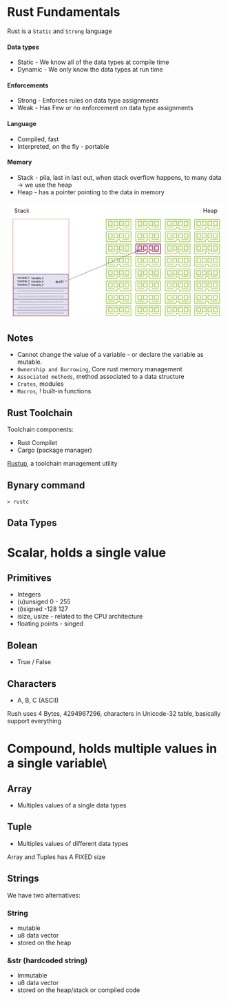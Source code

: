 # Rust Fundamentals

Rust is a `Static` and `Strong` language

#### Data types
- Static - We know all of the data types at compile time
- Dynamic - We only know the data types at run time

#### Enforcements
- Strong - Enforces rules on data type assignments
- Weak - Has Few or no enforcement on data type assignments

#### Language
- Compiled, fast
- Interpreted, on the fly - portable

#### Memory
- Stack - pila, last in last out, when stack overflow happens, to many data -> we use the heap
- Heap - has a pointer pointing to the data in memory 

![](./png/stack-heap.png)

## Notes

- Cannot change the value of a variable - or declare the variable as mutable.
- `Ownership and Burrowing`, Core rust memory management
- `Associated methods`, method associated to a data structure
- `Crates`, modules
- `Macros`, ! built-in functions 

## Rust Toolchain

Toolchain components:

- Rust Compilet
- Cargo (package manager)

[Rustup](https://rustup.rs/), a toolchain management utility

## Bynary command

```
> rustc
```

## Data Types

# Scalar, holds a single value

## Primitives
- Integers
- (u)unsiged 0 - 255
- (i)signed -128 127 
- isize, usize - related to the CPU architecture
- floating points - singed

## Bolean
- True / False

## Characters
- A, B, C (ASCII)

Rush uses 4 Bytes, 4294967296, characters in Unicode-32 table, basically support everything

# Compound, holds multiple values in a single variable\

## Array
- Multiples values of a single data types

## Tuple
- Multiples values of different data types

Array and Tuples has A FIXED size

## Strings

We have two alternatives:

### String
- mutable
- u8 data vector
- stored on the heap

### &str (hardcoded string)
- Immutable
- u8 data vector
- stored on the heap/stack or compiled code
